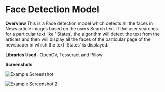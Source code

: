 # Face Detection Model

**Overview**
This is a Face detection model which detects all the faces in News article images based on the users Search text. If the user searches for a particular text like ' States', the algorithm will detect the text from the articles and then will display all the faces of the particular page of the newspaper in which the text 'States' is displayed. 

**Libraries Used**- OpenCV, Tesseract and Pillow

**Screenshots**

![Example Screenshot](https://user-images.githubusercontent.com/49313619/85037553-295d7e00-b1a3-11ea-9fc9-8c9a8ac175c5.png)

![Example Screenshot 2](https://user-images.githubusercontent.com/49313619/85037935-a12ba880-b1a3-11ea-95d7-cc435f8445a5.png)

